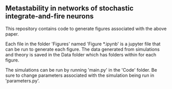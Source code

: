 ## Metastability in networks of stochastic integrate-and-fire neurons

This repository contains code to generate figures associated with the above paper.

Each file in the folder 'Figures' named 'Figure *.ipynb' is a jupyter file that can be run to generate each figure. The data generated from simulations and theory is saved in the Data folder which has folders within for each figure.

The simulations can be run by running 'main.py' in the 'Code' folder. Be sure to change parameters associated with the simulation being run in 'parameters.py'.